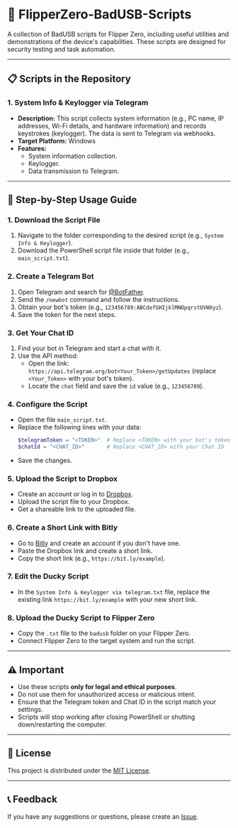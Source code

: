 
# 🐬 FlipperZero-BadUSB-Scripts

A collection of BadUSB scripts for Flipper Zero, including useful utilities and demonstrations of the device's capabilities. These scripts are designed for security testing and task automation.

---

## 📋 Scripts in the Repository

### 1. **System Info & Keylogger via Telegram**
- **Description:** This script collects system information (e.g., PC name, IP addresses, Wi-Fi details, and hardware information) and records keystrokes (keylogger). The data is sent to Telegram via webhooks.
- **Target Platform:** Windows
- **Features:**
  - System information collection.
  - Keylogger.
  - Data transmission to Telegram.

---

## 🚀 Step-by-Step Usage Guide

### 1. **Download the Script File**
1. Navigate to the folder corresponding to the desired script (e.g., `System Info & Keylogger`).
2. Download the PowerShell script file inside that folder (e.g., `main_script.txt`).

### 2. **Create a Telegram Bot**
1. Open Telegram and search for [@BotFather](https://t.me/BotFather).
2. Send the `/newbot` command and follow the instructions.
3. Obtain your bot's token (e.g., `123456789:ABCdefGHIjklMNOpqrstUVWXyz`).
4. Save the token for the next steps.

### 3. **Get Your Chat ID**
1. Find your bot in Telegram and start a chat with it.
2. Use the API method:
   - Open the link: `https://api.telegram.org/bot<Your_Token>/getUpdates` (replace `<Your_Token>` with your bot's token).
   - Locate the `chat` field and save the `id` value (e.g., `123456789`).

### 4. **Configure the Script**
- Open the file `main_script.txt`.
- Replace the following lines with your data:
  ```powershell
  $telegramToken = "<TOKEN>"  # Replace <TOKEN> with your bot's token
  $chatId = "<CHAT_ID>"       # Replace <CHAT_ID> with your Chat ID
  ```
- Save the changes.

### 5. **Upload the Script to Dropbox**
   - Create an account or log in to [Dropbox](https://www.dropbox.com).
   - Upload the script file to your Dropbox.
   - Get a shareable link to the uploaded file.

### 6. **Create a Short Link with Bitly**
   - Go to [Bitly](https://bitly.com) and create an account if you don't have one.
   - Paste the Dropbox link and create a short link.
   - Copy the short link (e.g., `https://bit.ly/example`).

### 7. **Edit the Ducky Script**
   - In the `System Info & Keylogger via telegram.txt` file, replace the existing link `https://bit.ly/example` with your new short link.

### 8. **Upload the Ducky Script to Flipper Zero**
   - Copy the `.txt` file to the `badusb` folder on your Flipper Zero.
   - Connect Flipper Zero to the target system and run the script.

---

## ⚠️ Important

- Use these scripts **only for legal and ethical purposes**.
- Do not use them for unauthorized access or malicious intent.
- Ensure that the Telegram token and Chat ID in the script match your settings.
- Scripts will stop working after closing PowerShell or shutting down/restarting the computer.

---

## 📄 License

This project is distributed under the [MIT License](LICENSE).

---

## 📞 Feedback

If you have any suggestions or questions, please create an [Issue](https://github.com/k1y0miiii/FlipperZero-BadUSB-Scripts/issues).
